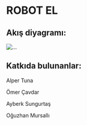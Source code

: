 
# ROBOT EL
## Akış diyagramı:
![...](https://github.com/OguzhanMursalli/robot_hand/blob/main/rob_hand.drawio.png)


## Katkıda bulunanlar:

Alper Tuna

Ömer Çavdar

Ayberk Sungurtaş

Oğuzhan Mursallı




